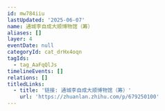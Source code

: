 ```yaml
---
id: mw784iiu
lastUpdated: '2025-06-07'
name: 通城李自成大顺博物馆（筹）
aliases: []
layer: 4
eventDate: null
categoryId: cat_drHx4oqn
tagIds:
  - tag_AaFqQlJs
timelineEvents: []
relations: []
titledLinks:
  - title: '链接: 通城李自成大顺博物馆（筹）'
    url: 'https://zhuanlan.zhihu.com/p/679250100'
---
```



